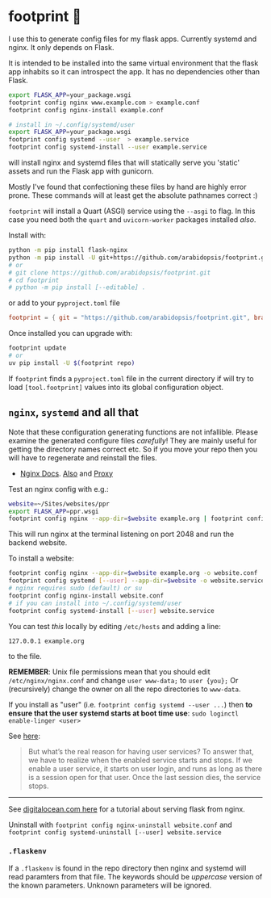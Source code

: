 # footprint 👣

I use this to generate config files for my flask apps. Currently systemd and nginx.
It only depends on Flask.

It is intended to be installed into the same virtual environment that the flask
app inhabits so it can introspect the app. It has no dependencies other than Flask.

```bash
export FLASK_APP=your_package.wsgi
footprint config nginx www.example.com > example.conf
footprint config nginx-install example.conf
```

```bash
# install in ~/.config/systemd/user
export FLASK_APP=your_package.wsgi
footprint config systemd --user  > example.service
footprint config systemd-install --user example.service
```

will install nginx and systemd files that will statically serve you 'static' assets and
run the Flask app with gunicorn.

Mostly I've found that confectioning these files by hand are highly error prone. These
commands will at least get the absolute pathnames correct :)

`footprint` will install a Quart (ASGI) service using the `--asgi` to flag. In this case you need
both the `quart` and `uvicorn-worker` packages installed *also*.

Install with:

```bash
python -m pip install flask-nginx
python -m pip install -U git+https://github.com/arabidopsis/footprint.git
# or
# git clone https://github.com/arabidopsis/footprint.git
# cd footprint
# python -m pip install [--editable] .
```

or add to your `pyproject.toml` file

```toml
footprint = { git = "https://github.com/arabidopsis/footprint.git", branch="main" }
```

Once installed you can upgrade with:

```bash
footprint update
# or
uv pip install -U $(footprint repo)
```

If `footprint` finds a `pyproject.toml` file in the current directory
if will try to load `[tool.footprint]` values into its global configuration object.


## `nginx`, `systemd` and all that

Note that these configuration generating functions are
not infallible. Please examine the generated configure files
_carefully_! They are mainly useful for getting the directory
names correct etc. So if you move your repo then you will
have to regenerate and reinstall the files.

- [Nginx Docs](https://docs.nginx.com/nginx/). [Also](https://nginx.org/en/docs/) and [Proxy](https://nginx.org/en/docs/http/ngx_http_proxy_module.html)

Test an nginx config with e.g.:

```bash
website=~/Sites/websites/ppr
export FLASK_APP=ppr.wsgi
footprint config nginx --app-dir=$website example.org | footprint config nginx-run --app-dir=$website -
```

This will run nginx at the terminal listening on port 2048 and run the backend
website.

To install a website:

```bash
footprint config nginx --app-dir=$website example.org -o website.conf
footprint config systemd [--user] --app-dir=$website -o website.service
# nginx requires sudo (default) or su
footprint config nginx-install website.conf
# if you can install into ~/.config/systemd/user
footprint config systemd-install [--user] website.service
```

You can test _this_ locally by editing `/etc/hosts` and adding a line:

`127.0.0.1 example.org`

to the file.

**REMEMBER**: Unix file permissions mean that you should edit `/etc/nginx/nginx.conf`
and change `user www-data;` to `user {you};` Or (recursively) change the owner on
all the repo directories to `www-data`.

If you install as "user" (i.e. `footprint config systemd --user ...`) then
**to ensure that the user systemd starts at boot time use**: `sudo loginctl enable-linger <user>`

See [here](https://nts.strzibny.name/systemd-user-services/):

> But what’s the real reason for having user services?
> To answer that, we have to realize when the enabled service starts and stops.
> If we enable a user service, it starts on user login, and runs as long as there is a
> session open for that user. Once the last session dies, the service stops.

---

See [digitalocean.com here](https://www.digitalocean.com/community/tutorials/how-to-serve-flask-applications-with-gunicorn-and-nginx-on-ubuntu-20-04) for a tutorial about serving flask from nginx.

Uninstall with `footprint config nginx-uninstall website.conf` and `footprint config systemd-uninstall [--user] website.service`

### `.flaskenv`

If a `.flaskenv` is found in the repo directory then nginx and systemd will
read paramters from that file. The keywords should be _uppercase_ version of
the known parameters. Unknown parameters will be ignored.
